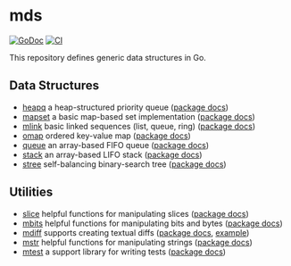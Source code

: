 # mds

[![GoDoc](https://img.shields.io/static/v1?label=godoc&message=reference&color=white)](https://pkg.go.dev/github.com/creachadair/mds)
[![CI](https://github.com/creachadair/mds/actions/workflows/go-presubmit.yml/badge.svg?event=push&branch=main)](https://github.com/creachadair/mds/actions/workflows/go-presubmit.yml)

This repository defines generic data structures in Go.

## Data Structures

- [heapq](./heapq) a heap-structured priority queue ([package docs](https://godoc.org/github.com/creachadair/mds/heapq))
- [mapset](./mapset) a basic map-based set implementation ([package docs](https://godoc.org/github.com/creachadair/mds/mapset))
- [mlink](./mlink) basic linked sequences (list, queue, ring) ([package docs](https://godoc.org/github.com/creachadair/mds/mlink))
- [omap](./omap) ordered key-value map ([package docs](https://godoc.org/github.com/creachadair/mds/omap))
- [queue](./queue) an array-based FIFO queue ([package docs](https://godoc.org/github.com/creachadair/mds/queue))
- [stack](./stack) an array-based LIFO stack ([package docs](https://godoc.org/github.com/creachadair/mds/stack))
- [stree](./stree) self-balancing binary-search tree ([package docs](https://godoc.org/github.com/creachadair/mds/stree))

## Utilities

- [slice](./slice) helpful functions for manipulating slices ([package docs](https://godoc.org/github.com/creachadair/mds/slice))
- [mbits](./mbits) helpful functions for manipulating bits and bytes ([package docs](https://godoc.org/github.com/creachadair/mds/mbits))
- [mdiff](./mdiff) supports creating textual diffs ([package docs](https://godoc.org/github.com/creachadair/mds/mdiff), [example](https://go.dev/play/p/DFL6f7WLcff))
- [mstr](./mstr) helpful functions for manipulating strings ([package docs](https://godoc.org/github.com/creachadair/mds/mstr))
- [mtest](./mtest) a support library for writing tests ([package docs](https://godoc.org/github.com/creachadair/mds/mtest))
